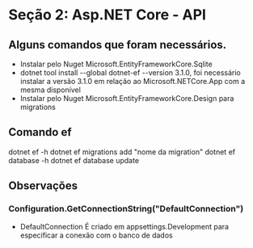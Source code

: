 # Seção 2: Asp.NET Core - API

## Alguns comandos que foram necessários.
* Instalar pelo Nuget Microsoft.EntityFrameworkCore.Sqlite
* dotnet tool install --global dotnet-ef --version 3.1.0, foi necessário instalar a versão 3.1.0 em relação ao Microsoft.NETCore.App com a mesma disponível
* Instalar  pelo Nuget Microsoft.EntityFrameworkCore.Design para migrations

## Comando ef
dotnet ef -h
dotnet ef migrations add "nome da migration"
dotnet ef database -h
dotnet ef database update

## Observações 
### Configuration.GetConnectionString("DefaultConnection")
* DefaultConnection É criado em appsettings.Development para especificar a conexão com o banco de dados